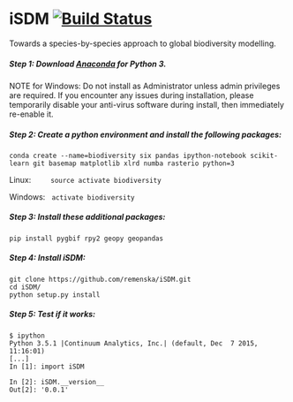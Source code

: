 # iSDM [![Build Status](https://travis-ci.org/remenska/iSDM.svg?branch=master)](https://travis-ci.org/remenska/iSDM)
Towards a species-by-species approach to global biodiversity modelling.


##### Step 1:  Download [Anaconda](https://www.continuum.io/downloads) for Python 3.

NOTE for Windows:
Do not install as Administrator unless admin privileges are required. If you encounter any issues during installation, please temporarily disable your anti-virus software during install, then immediately re-enable it.

##### Step 2: Create a python environment and install the following packages:
```
conda create --name=biodiversity six pandas ipython-notebook scikit-learn git basemap matplotlib xlrd numba rasterio python=3
```
Linux: &nbsp;&nbsp;&nbsp;&nbsp;&nbsp;&nbsp;&nbsp; ```source activate biodiversity```

Windows:&nbsp;&nbsp; ```activate biodiversity```

##### Step 3: Install these additional packages:
```
pip install pygbif rpy2 geopy geopandas
```

##### Step 4: Install iSDM: 
```
git clone https://github.com/remenska/iSDM.git
cd iSDM/
python setup.py install
```

##### Step 5: Test if it works:
```
$ ipython
Python 3.5.1 |Continuum Analytics, Inc.| (default, Dec  7 2015, 11:16:01) 
[...]
In [1]: import iSDM

In [2]: iSDM.__version__
Out[2]: '0.0.1'
```



